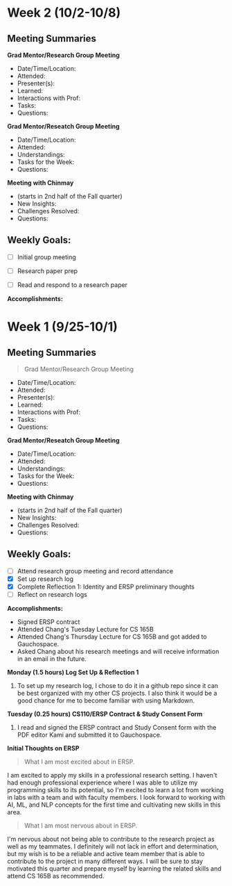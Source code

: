 # Week 2 (10/2-10/8)
## Meeting Summaries
**Grad Mentor/Research Group Meeting**
- Date/Time/Location: 
- Attended: 
- Presenter(s): 
- Learned: 
- Interactions with Prof: 
- Tasks: 
- Questions: 

**Grad Mentor/Reseatch Group Meeting**
- Date/Time/Location: 
- Attended: 
- Understandings: 
- Tasks for the Week: 
- Questions: 


**Meeting with Chinmay**
- (starts in 2nd half of the Fall quarter)
- New Insights: 
- Challenges Resolved: 
- Questions:  

## Weekly Goals:
- [ ] Initial group meeting
- [ ] Research paper prep
- [ ] Read and respond to a research paper


**Accomplishments:**

# Week 1 (9/25-10/1)
## Meeting Summaries
> Grad Mentor/Research Group Meeting
- Date/Time/Location: 
- Attended: 
- Presenter(s): 
- Learned: 
- Interactions with Prof: 
- Tasks: 
- Questions: 

**Grad Mentor/Reseatch Group Meeting**
- Date/Time/Location: 
- Attended: 
- Understandings: 
- Tasks for the Week: 
- Questions: 


**Meeting with Chinmay**
- (starts in 2nd half of the Fall quarter)
- New Insights: 
- Challenges Resolved: 
- Questions:  

## Weekly Goals:
- [ ] Attend research group meeting and record attendance
- [X] Set up research log
- [X] Complete Reflection 1: Identity and ERSP preliminary thoughts
- [ ] Reflect on research logs

**Accomplishments:**
* Signed ERSP contract
* Attended Chang's Tuesday Lecture for CS 165B
* Attended Chang's Thursday Lecture for CS 165B and got added to Gauchospace. 
* Asked Chang about his research meetings and will receive information in an email in the future. 

**Monday (1.5 hours) Log Set Up & Reflection 1**
1. To set up my research log, I chose to do it in a github repo since it can be best organized with my other CS projects.  I also think it would be a good chance for me to become familiar with using Markdown.  

**Tuesday (0.25 hours) CS110/ERSP Contract & Study Consent Form**
1. I read and signed the ERSP contract and Study Consent form with the PDF editor Kami and submitted it to Gauchospace. 

**Initial Thoughts on ERSP**
> What I am most excited about in ERSP. 

I am excited to apply my skills in a professional research setting.  I haven't had enough professional experience where I was able to utilize my programming skills to its potential, so I'm excited to learn a lot from working in labs with a team and with faculty members.  I look forward to working with AI, ML, and NLP concepts for the first time and cultivating new skills in this area.  

> What I am most nervous about in ERSP. 

I'm nervous about not being able to contribute to the research project as well as my teammates.  I definitely will not lack in effort and determination, but my wish is to be a reliable and active team member that is able to contribute to the project in many different ways.  I will be sure to stay motivated this quarter and prepare myself by learning the related skills and attend CS 165B as recommended.
